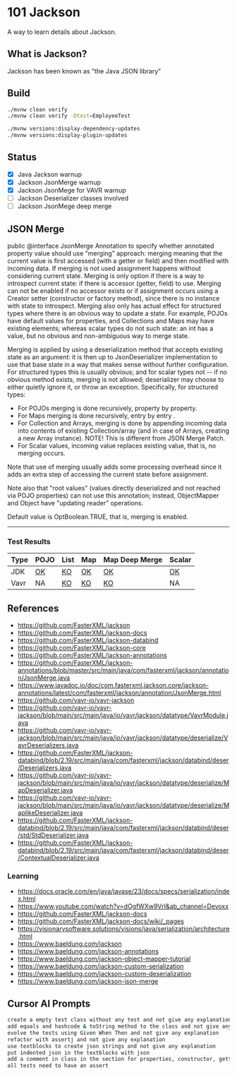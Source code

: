 # 101 Jackson

A way to learn details about Jackson.

## What is Jackson?

Jackson has been known as "the Java JSON library" 

## Build

```bash
./mvnw clean verify
./mvnw clean verify -Dtest=EmployeeTest  

./mvnw versions:display-dependency-updates
./mvnw versions:display-plugin-updates
```

## Status

- [x] Java Jackson warnup
- [x] Jackson JsonMerge warnup
- [x] Jackson JsonMege for VAVR warnup
- [ ] Jackson Deserializer classes involved
- [ ] Jackson JsonMege deep merge

## JSON Merge

public @interface JsonMerge
Annotation to specify whether annotated property value should use "merging" approach: merging meaning that the current value is first accessed (with a getter or field) and then modified with incoming data. If merging is not used assignment happens without considering current state.
Merging is only option if there is a way to introspect current state: if there is accessor (getter, field) to use. Merging can not be enabled if no accessor exists or if assignment occurs using a Creator setter (constructor or factory method), since there is no instance with state to introspect. Merging also only has actual effect for structured types where there is an obvious way to update a state. For example, POJOs have default values for properties, and Collections and Maps may have existing elements; whereas scalar types do not such state: an int has a value, but no obvious and non-ambiguous way to merge state.

Merging is applied by using a deserialization method that accepts existing state as an argument: it is then up to JsonDeserializer implementation to use that base state in a way that makes sense without further configuration. For structured types this is usually obvious; and for scalar types not -- if no obvious method exists, merging is not allowed; deserializer may choose to either quietly ignore it, or throw an exception. Specifically, for structured types:

- For POJOs merging is done recursively, property by property.
- For Maps merging is done recursively, entry by entry .
- For Collection and Arrays, merging is done by appending incoming data into contents of existing Collection/array (and in case of Arrays, creating a new Array instance). NOTE! This is different from JSON Merge Patch.
- For Scalar values, incoming value replaces existing value, that is, no merging occurs.

Note that use of merging usually adds some processing overhead since it adds an extra step of accessing the current state before assignment.

Note also that "root values" (values directly deserialized and not reached via POJO properties) can not use this annotation; instead, ObjectMapper and Object have "updating reader" operations.

Default value is OptBoolean.TRUE, that is, merging is enabled.

---

### Test Results

| Type | POJO | List | Map | Map Deep Merge | Scalar |
|------|------|------|-----|----------------|--------|
| JDK  | [OK](./src/main/java/info/jab/java/jackson/jsonmerge/pojo/Employee.java) | [KO](./src/test/java/info/jab/java/jackson/jsonmerge/list/DepartmentTest.java) | [OK](./src/test/java/info/jab/java/jackson/jsonmerge/map/PersonTest.java) | [OK](./src/test/java/info/jab/java/jackson/jsonmerge/mapdm/NestedMapContainerTest.java) | [OK](src/main/java/info/jab/java/jackson/jsonmerge/scalar/Product.java) |
| Vavr | NA   | [KO](./src/test/java/info/jab/java/jackson/jsonmerge/list/DepartmentVAVRTest.java) | [KO](./src/test/java/info/jab/java/jackson/jsonmerge/map/PersonVAVRTest.java)  | [KO](./src/test/java/info/jab/java/jackson/jsonmerge/mapdm/NestedMapContainerVAVRTest.java)         | NA     |

## References

- https://github.com/FasterXML/jackson
- https://github.com/FasterXML/jackson-docs
- https://github.com/FasterXML/jackson-databind
- https://github.com/FasterXML/jackson-core
- https://github.com/FasterXML/jackson-annotations
- https://github.com/FasterXML/jackson-annotations/blob/master/src/main/java/com/fasterxml/jackson/annotation/JsonMerge.java
- https://www.javadoc.io/doc/com.fasterxml.jackson.core/jackson-annotations/latest/com/fasterxml/jackson/annotation/JsonMerge.html
- https://github.com/vavr-io/vavr-jackson
- https://github.com/vavr-io/vavr-jackson/blob/main/src/main/java/io/vavr/jackson/datatype/VavrModule.java
- https://github.com/vavr-io/vavr-jackson/blob/main/src/main/java/io/vavr/jackson/datatype/deserialize/VavrDeserializers.java
- https://github.com/FasterXML/jackson-databind/blob/2.19/src/main/java/com/fasterxml/jackson/databind/deser/Deserializers.java
- https://github.com/vavr-io/vavr-jackson/blob/main/src/main/java/io/vavr/jackson/datatype/deserialize/MapDeserializer.java
- https://github.com/vavr-io/vavr-jackson/blob/main/src/main/java/io/vavr/jackson/datatype/deserialize/MaplikeDeserializer.java
- https://github.com/FasterXML/jackson-databind/blob/2.19/src/main/java/com/fasterxml/jackson/databind/deser/std/StdDeserializer.java
- https://github.com/FasterXML/jackson-databind/blob/2.19/src/main/java/com/fasterxml/jackson/databind/deser/ContextualDeserializer.java

### Learning

- https://docs.oracle.com/en/java/javase/23/docs/specs/serialization/index.html
- https://www.youtube.com/watch?v=dOgfWXw9VrI&ab_channel=Devoxx
- https://github.com/FasterXML/jackson-docs
- https://github.com/FasterXML/jackson-docs/wiki/_pages
- https://visionarysoftware.solutions/visions/java/serialization/architecture.html
- https://www.baeldung.com/jackson
- https://www.baeldung.com/jackson-annotations
- https://www.baeldung.com/jackson-object-mapper-tutorial
- https://www.baeldung.com/jackson-custom-serialization
- https://www.baeldung.com/jackson-custom-deserialization
- https://www.baeldung.com/jackson-json-merge

## Cursor AI Prompts

```bash
create a empty test class without any test and not give any explanation
add equals and hashcode & toString method to the class and not give any explanation
evolve the tests using Given When Then and not give any explanation
refactor with assertj and not give any explanation
use textblocks to create json strings and not give any explanation
put indented json in the textblocks with json
add a comment in class in the section for properties, constructor, getters, setters, equals, hashcode, toString and not give any explanation
all tests need to have an assert
```
